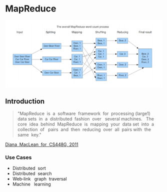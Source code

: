 # MapReduce

![MapReduce](../.gitbook/assets/screen-shot-2019-01-01-at-9.32.43-am%20%281%29.png)

## Introduction

> "MapReduce  is  a  software  framework  for  processing \(large1\)  data sets  in  a  distributed  fashion  over   several machines.    The  core  idea  behind  MapReduce  is  mapping  your  data set  into  a  collection  of   pairs  and  then  reducing  over  all  pairs with  the  same  key."

[Diana  MacLean  for  CS448G, 2011](https://hci.stanford.edu/courses/cs448g/a2/files/map_reduce_tutorial.pdf)

### Use Cases

* Distributed    sort 
* Distributed    search 
* Web‐link    graph    traversal 
* Machine    learning


